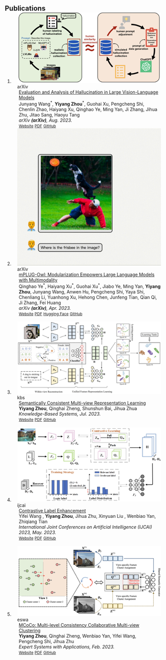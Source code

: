 <h2 id="publications" style="margin: 2px 0px -15px;">Publications</h2>

<div class="publications">
<ol class="bibliography">


<li>
<div class="pub-row">

  <div class="col-sm-3 abbr" style="position: relative;padding-right: 15px;padding-left: 15px;">
    <img src="assets/img/hallu.png" class="teaser img-fluid z-depth-1">
    <abbr class="badge">arXiv</abbr>
  </div>

  <div class="col-sm-9" style="position: relative;padding-right: 15px;padding-left: 20px;">
    <div class="title"><a href="https://arxiv.org/pdf/2308.15126.pdf">Evaluation and Analysis of Hallucination in Large Vision-Language Models</a></div>
    <div class="author">Junyang Wang<sup>*</sup>, <strong>Yiyang Zhou</strong><sup>*</sup>, Guohai Xu, Pengcheng Shi, Chenlin Zhao, Haiyang Xu, Qinghao Ye, Ming Yan, Ji Zhang, Jihua Zhu, Jitao Sang, Haoyu Tang</div>
    <div class="periodical"><em>arXiv <strong>(arXiv)</strong>, Aug. 2023.</em></div>
    <div class="links">
    <a href="https://arxiv.org/abs/2308.15126" class="btn btn-sm z-depth-0" role="button" target="_blank" style="font-size:12px;">Website</a>
      <a href="https://arxiv.org/pdf/2308.15126.pdf" class="btn btn-sm z-depth-0" role="button" target="_blank" style="font-size:12px;">PDF</a>
      <a href="https://github.com/" class="btn btn-sm z-depth-0" role="button" target="_blank" style="font-size:12px;">GitHub</a>
<!--       <a href="https://pypi.org/project/KTensors/" class="btn btn-sm z-depth-0" role="button" target="_blank" style="font-size:12px;">Package</a> -->
<!--       <a href="assets/files/KTensors.bib" class="btn btn-sm z-depth-0" role="button" target="_blank" style="font-size:12px;">BibTeX</a> -->
<!--       <strong><i style="color:#7b5aa6">arXiv.org</i></strong> -->
    </div>
  </div>
</div>
</li>
  

<li>
<div class="pub-row">

  <div class="col-sm-3 abbr" style="position: relative;padding-right: 15px;padding-left: 15px;">
    <img src="assets/img/owl.gif" class="teaser img-fluid z-depth-1">
    <abbr class="badge">arXiv</abbr>
  </div>

  <div class="col-sm-9" style="position: relative;padding-right: 15px;padding-left: 20px;">
    <div class="title"><a href="https://arxiv.org/pdf/2304.14178.pdf" target="_blank">mPLUG-Owl: Modularization Empowers Large Language Models with Multimodality</a></div>
    <div class="author">Qinghao Ye<sup>*</sup>, Haiyang Xu<sup>*</sup>, Guohai Xu<sup>*</sup>, Jiabo Ye, Ming Yan, <strong>Yiyang Zhou</strong>, Junyang Wang, Anwen Hu, Pengcheng Shi, Yaya Shi, Chenliang Li, Yuanhong Xu, Hehong Chen, Junfeng Tian, Qian Qi, Ji Zhang, Fei Huang</div>
    <div class="periodical"><em>arXiv <strong>(arXiv)</strong>, Apr. 2023.</em></div>
    <div class="links">
      <a href="https://arxiv.org/abs/2304.14178" class="btn btn-sm z-depth-0" role="button" target="_blank" style="font-size:12px;">Website</a>
      <a href="https://arxiv.org/pdf/2304.14178.pdf" class="btn btn-sm z-depth-0" role="button" target="_blank" style="font-size:12px;">PDF</a>
      <a href="https://huggingface.co/spaces/MAGAer13/mPLUG-Owl" class="btn btn-sm z-depth-0" role="button" target="_blank" style="font-size:12px;">Hugging Face</a>
      <a href="https://github.com/X-PLUG/mPLUG-Owl" class="btn btn-sm z-depth-0" role="button" target="_blank" style="font-size:12px;">GitHub</a>
    </div>
  </div>
</div>
</li>
  
<br>

<li>
<div class="pub-row">

  <div class="col-sm-3 abbr" style="position: relative;padding-right: 15px;padding-left: 15px;">
    <img src="assets/img/kbs.png" class="teaser img-fluid z-depth-1">
    <abbr class="badge">kbs</abbr>
  </div>

  <div class="col-sm-9" style="position: relative;padding-right: 15px;padding-left: 20px;">
    <div class="title"><a href="https://arxiv.org/pdf/2303.04366.pdf" target="_blank">Semantically Consistent Multi-view Representation
Learning</a></div>
    <div class="author"><strong>Yiyang Zhou</strong>, Qinghai Zheng, Shunshun Bai, Jihua Zhua</div>
    <div class="periodical"><em>Knowledge-Based Systems, Jul. 2023.</em></div>
    <div class="links">
      <a href="https://www.sciencedirect.com/science/article/pii/S0950705123006494?dgcid=coauthor" class="btn btn-sm z-depth-0" role="button" target="_blank" style="font-size:12px;">Website</a>
      <a href="https://arxiv.org/pdf/2303.04366.pdf" class="btn btn-sm z-depth-0" role="button" target="_blank" style="font-size:12px;">PDF</a>
<!--       <a href="https://huggingface.co/spaces/MAGAer13/mPLUG-Owl" class="btn btn-sm z-depth-0" role="button" target="_blank" style="font-size:12px;">Hugging Face</a> -->
      <a href="https://github.com/" class="btn btn-sm z-depth-0" role="button" target="_blank" style="font-size:12px;">GitHub</a>
    </div>
  </div>
</div>
</li>
  
<br>

<li>
<div class="pub-row">

  <div class="col-sm-3 abbr" style="position: relative;padding-right: 15px;padding-left: 15px;">
    <img src="assets/img/ijcai.png" class="teaser img-fluid z-depth-1">
    <abbr class="badge">ijcai</abbr>
  </div>

  <div class="col-sm-9" style="position: relative;padding-right: 15px;padding-left: 20px;">
    <div class="title"><a href="https://arxiv.org/pdf/2305.09500.pdf" target="_blank">Contrastive Label Enhancement</a></div>
    <div class="author">Yifei Wang , <strong>Yiyang Zhou</strong>, Jihua Zhu, Xinyuan Liu , Wenbiao Yan, Zhiqiang Tian</div>
    <div class="periodical"><em>International Joint Conferences on Artificial Intelligence (IJCAI) 2023, May. 2023.</em></div>
    <div class="links">
      <a href="https://arxiv.org/abs/2305.09500" class="btn btn-sm z-depth-0" role="button" target="_blank" style="font-size:12px;">Website</a>
      <a href="https://arxiv.org/pdf/2305.09500.pdf" class="btn btn-sm z-depth-0" role="button" target="_blank" style="font-size:12px;">PDF</a>
<!--       <a href="https://huggingface.co/spaces/MAGAer13/mPLUG-Owl" class="btn btn-sm z-depth-0" role="button" target="_blank" style="font-size:12px;">Hugging Face</a> -->
      <a href="https://github.com/" class="btn btn-sm z-depth-0" role="button" target="_blank" style="font-size:12px;">GitHub</a>
    </div>
  </div>
</div>
</li>
  
<br>

<li>
<div class="pub-row">

  <div class="col-sm-3 abbr" style="position: relative;padding-right: 15px;padding-left: 15px;">
    <img src="assets/img/eswa.png" class="teaser img-fluid z-depth-1">
    <abbr class="badge">eswa</abbr>
  </div>

  <div class="col-sm-9" style="position: relative;padding-right: 15px;padding-left: 20px;">
    <div class="title"><a href="https://arxiv.org/pdf/2302.13339.pdf" target="_blank">MCoCo: Multi-level Consistency Collaborative
Multi-view Clustering</a></div>
    <div class="author"><strong>Yiyang Zhou</strong>, Qinghai Zheng, Wenbiao Yan, Yifei Wang, Pengcheng Shi, Jihua Zhu</div>
    <div class="periodical"><em>Expert Systems with Applications, Feb. 2023.</em></div>
    <div class="links">
      <a href="https://arxiv.org/abs/2302.13339" class="btn btn-sm z-depth-0" role="button" target="_blank" style="font-size:12px;">Website</a>
      <a href="https://arxiv.org/pdf/2302.13339.pdf" class="btn btn-sm z-depth-0" role="button" target="_blank" style="font-size:12px;">PDF</a>
<!--       <a href="https://huggingface.co/spaces/MAGAer13/mPLUG-Owl" class="btn btn-sm z-depth-0" role="button" target="_blank" style="font-size:12px;">Hugging Face</a> -->
      <a href="https://github.com/" class="btn btn-sm z-depth-0" role="button" target="_blank" style="font-size:12px;">GitHub</a>
    </div>
  </div>
</div>
</li>
  
<br>

</ol>
</div>
